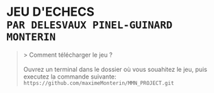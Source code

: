 **JEU D'ECHECS**\
```PAR DELESVAUX PINEL-GUINARD MONTERIN```
==========================================

>\> Comment télécharger le jeu ?\
\
> Ouvrez un terminal dans le dossier où vous souahitez le jeu, puis executez la commande suivante:\
> ```https://github.com/maximeMonterin/MMN_PROJECT.git```
> 

